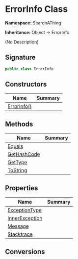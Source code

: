 # ErrorInfo Class
**Namespace:** SearchAThing

**Inheritance:** Object → ErrorInfo

(No Description)

## Signature
```csharp
public class ErrorInfo
```
## Constructors
|**Name**|**Summary**|
|---|---|
|[ErrorInfo()](ErrorInfo/ctors.md)||
## Methods
|**Name**|**Summary**|
|---|---|
|[Equals](ErrorInfo/Equals.md)||
|[GetHashCode](ErrorInfo/GetHashCode.md)||
|[GetType](ErrorInfo/GetType.md)||
|[ToString](ErrorInfo/ToString.md)||
## Properties
|**Name**|**Summary**|
|---|---|
|[ExceptionType](ErrorInfo/ExceptionType.md)|
|[InnerException](ErrorInfo/InnerException.md)|
|[Message](ErrorInfo/Message.md)|
|[Stacktrace](ErrorInfo/Stacktrace.md)|
## Conversions

